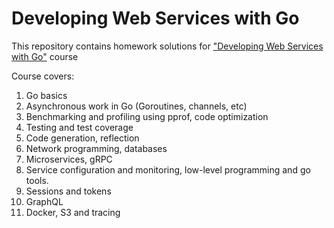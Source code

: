 # Developing Web Services with Go

This repository contains homework solutions for ["Developing Web Services with Go"](https://stepik.org/course/187490) course

Course covers:
1) Go basics
2) Asynchronous work in Go (Goroutines, channels, etc)
3) Benchmarking and profiling using pprof, code optimization
4) Testing and test coverage
5) Code generation, reflection
6) Network programming, databases
7) Microservices, gRPC
8) Service configuration and monitoring, low-level programming and go tools.
9) Sessions and tokens
10) GraphQL
11) Docker, S3 and tracing
